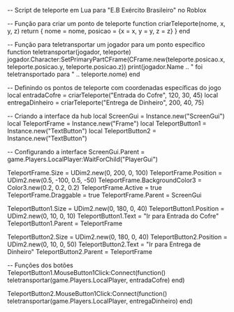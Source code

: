 -- Script de teleporte em Lua para "E.B Exército Brasileiro" no Roblox

-- Função para criar um ponto de teleporte
function criarTeleporte(nome, x, y, z)
    return {
        nome = nome,
        posicao = {x = x, y = y, z = z}
    }
end

-- Função para teletransportar um jogador para um ponto específico
function teletransportar(jogador, teleporte)
    jogador.Character:SetPrimaryPartCFrame(CFrame.new(teleporte.posicao.x, teleporte.posicao.y, teleporte.posicao.z))
    print(jogador.Name .. " foi teletransportado para " .. teleporte.nome)
end

-- Definindo os pontos de teleporte com coordenadas específicas do jogo
local entradaCofre = criarTeleporte("Entrada do Cofre", 120, 30, 45)
local entregaDinheiro = criarTeleporte("Entrega de Dinheiro", 200, 40, 75)

-- Criando a interface da hub
local ScreenGui = Instance.new("ScreenGui")
local TeleportFrame = Instance.new("Frame")
local TeleportButton1 = Instance.new("TextButton")
local TeleportButton2 = Instance.new("TextButton")

-- Configurando a interface
ScreenGui.Parent = game.Players.LocalPlayer:WaitForChild("PlayerGui")

TeleportFrame.Size = UDim2.new(0, 200, 0, 100)
TeleportFrame.Position = UDim2.new(0.5, -100, 0.5, -50)
TeleportFrame.BackgroundColor3 = Color3.new(0.2, 0.2, 0.2)
TeleportFrame.Active = true
TeleportFrame.Draggable = true
TeleportFrame.Parent = ScreenGui

TeleportButton1.Size = UDim2.new(0, 180, 0, 40)
TeleportButton1.Position = UDim2.new(0, 10, 0, 10)
TeleportButton1.Text = "Ir para Entrada do Cofre"
TeleportButton1.Parent = TeleportFrame

TeleportButton2.Size = UDim2.new(0, 180, 0, 40)
TeleportButton2.Position = UDim2.new(0, 10, 0, 50)
TeleportButton2.Text = "Ir para Entrega de Dinheiro"
TeleportButton2.Parent = TeleportFrame

-- Funções dos botões
TeleportButton1.MouseButton1Click:Connect(function()
    teletransportar(game.Players.LocalPlayer, entradaCofre)
end)

TeleportButton2.MouseButton1Click:Connect(function()
    teletransportar(game.Players.LocalPlayer, entregaDinheiro)
end)
